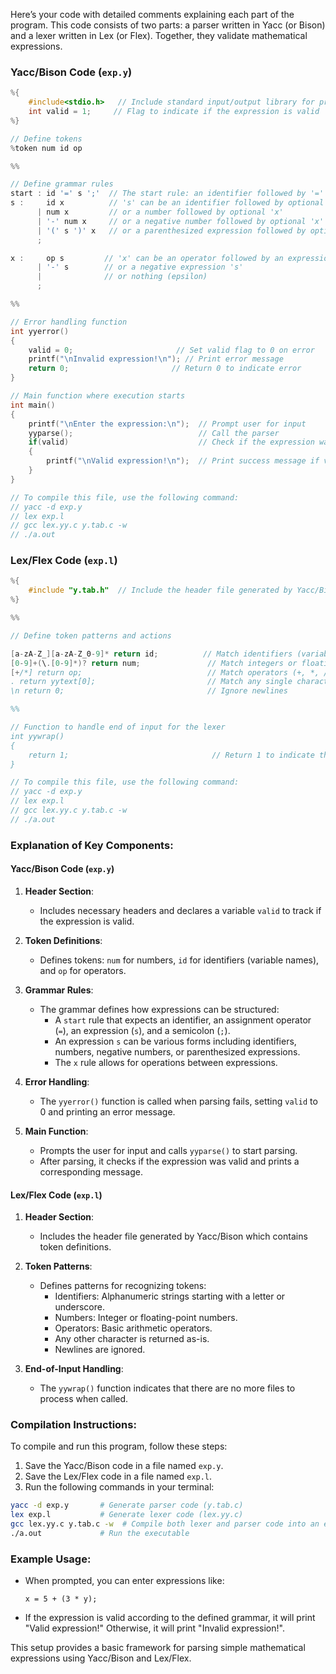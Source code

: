 Here’s your code with detailed comments explaining each part of the program. This code consists of two parts: a parser written in Yacc (or Bison) and a lexer written in Lex (or Flex). Together, they validate mathematical expressions.

### Yacc/Bison Code (`exp.y`)

```c
%{
    #include<stdio.h>   // Include standard input/output library for printf function
    int valid = 1;     // Flag to indicate if the expression is valid
%}

// Define tokens
%token num id op

%%

// Define grammar rules
start : id '=' s ';'  // The start rule: an identifier followed by '=' and an expression 's', ending with ';'
s :     id x          // 's' can be an identifier followed by optional 'x'
      | num x         // or a number followed by optional 'x'
      | '-' num x     // or a negative number followed by optional 'x'
      | '(' s ')' x   // or a parenthesized expression followed by optional 'x'
      ;

x :     op s         // 'x' can be an operator followed by an expression 's'
      | '-' s        // or a negative expression 's'
      |              // or nothing (epsilon)
      ;

%%

// Error handling function
int yyerror()
{
    valid = 0;                       // Set valid flag to 0 on error
    printf("\nInvalid expression!\n"); // Print error message
    return 0;                       // Return 0 to indicate error
}

// Main function where execution starts
int main()
{
    printf("\nEnter the expression:\n");  // Prompt user for input
    yyparse();                            // Call the parser
    if(valid)                             // Check if the expression was valid
    {
        printf("\nValid expression!\n");  // Print success message if valid
    }
}

// To compile this file, use the following command:
// yacc -d exp.y
// lex exp.l
// gcc lex.yy.c y.tab.c -w
// ./a.out
```

### Lex/Flex Code (`exp.l`)

```c
%{
    #include "y.tab.h"  // Include the header file generated by Yacc/Bison for token definitions
%}

%%

// Define token patterns and actions

[a-zA-Z_][a-zA-Z_0-9]* return id;          // Match identifiers (variable names)
[0-9]+(\.[0-9]*)? return num;               // Match integers or floating-point numbers
[+/*] return op;                            // Match operators (+, *, /)
. return yytext[0];                         // Match any single character and return it as-is
\n return 0;                                // Ignore newlines

%%

// Function to handle end of input for the lexer
int yywrap()
{
    return 1;                                // Return 1 to indicate that there are no more files to process
}

// To compile this file, use the following command:
// yacc -d exp.y
// lex exp.l
// gcc lex.yy.c y.tab.c -w
// ./a.out
```

### Explanation of Key Components:

#### Yacc/Bison Code (`exp.y`)

1. **Header Section**:
   - Includes necessary headers and declares a variable `valid` to track if the expression is valid.

2. **Token Definitions**:
   - Defines tokens: `num` for numbers, `id` for identifiers (variable names), and `op` for operators.

3. **Grammar Rules**:
   - The grammar defines how expressions can be structured:
     - A `start` rule that expects an identifier, an assignment operator (`=`), an expression (`s`), and a semicolon (`;`).
     - An expression `s` can be various forms including identifiers, numbers, negative numbers, or parenthesized expressions.
     - The `x` rule allows for operations between expressions.

4. **Error Handling**:
   - The `yyerror()` function is called when parsing fails, setting `valid` to 0 and printing an error message.

5. **Main Function**:
   - Prompts the user for input and calls `yyparse()` to start parsing.
   - After parsing, it checks if the expression was valid and prints a corresponding message.

#### Lex/Flex Code (`exp.l`)

1. **Header Section**:
   - Includes the header file generated by Yacc/Bison which contains token definitions.

2. **Token Patterns**:
   - Defines patterns for recognizing tokens:
     - Identifiers: Alphanumeric strings starting with a letter or underscore.
     - Numbers: Integer or floating-point numbers.
     - Operators: Basic arithmetic operators.
     - Any other character is returned as-is.
     - Newlines are ignored.

3. **End-of-Input Handling**:
   - The `yywrap()` function indicates that there are no more files to process when called.

### Compilation Instructions:

To compile and run this program, follow these steps:

1. Save the Yacc/Bison code in a file named `exp.y`.
2. Save the Lex/Flex code in a file named `exp.l`.
3. Run the following commands in your terminal:

```bash
yacc -d exp.y       # Generate parser code (y.tab.c)
lex exp.l           # Generate lexer code (lex.yy.c)
gcc lex.yy.c y.tab.c -w  # Compile both lexer and parser code into an executable
./a.out             # Run the executable
```

### Example Usage:

- When prompted, you can enter expressions like:
  ```
  x = 5 + (3 * y);
  ```
- If the expression is valid according to the defined grammar, it will print "Valid expression!" Otherwise, it will print "Invalid expression!". 

This setup provides a basic framework for parsing simple mathematical expressions using Yacc/Bison and Lex/Flex.